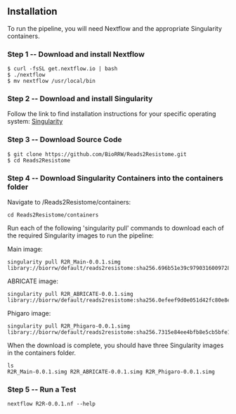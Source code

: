 Installation
------------

To run the pipeline, you will need Nextflow and the appropriate Singularity containers.

### Step 1 -- Download and install Nextflow
```
$ curl -fsSL get.nextflow.io | bash
$ ./nextflow
$ mv nextflow /usr/local/bin
```

### Step 2 -- Download and install Singularity
Follow the link to find installation instructions for your specific operating system:
[Singularity](https://singularity.lbl.gov/all-releases)

### Step 3 -- Download Source Code
```
$ git clone https://github.com/BioRRW/Reads2Resistome.git
$ cd Reads2Resistome
```

### Step 4 -- Download Singularity Containers into the containers folder
Navigate to /Reads2Resistome/containers: 
```
cd Reads2Resistome/containers
```
Run each of the following 'singularity pull' commands to download each of the required Singularity images to run the pipeline:

Main image:
```
singularity pull R2R_Main-0.0.1.simg library://biorrw/default/reads2resistome:sha256.696b51e39c9790316009728a5f26500aafa5d03331afaf3c96fe119909d8ed95
```
ABRICATE image:
```
singularity pull R2R_ABRICATE-0.0.1.simg  library://biorrw/default/reads2resistome:sha256.0efeef9d0e051d42fc80e8e3edcb0ab45d69dbad836f0ac65533196d7b9fe4d9
```
Phigaro image:
```
singularity pull R2R_Phigaro-0.0.1.simg library://biorrw/default/reads2resistome:sha256.7315e84ee4bfb8e5cb5bfe1aa76067a2cd6efc52e642b7d5e4a3f0a8fbc006d4
```

When the download is complete, you should have three Singularity images in the containers folder.
```
ls
R2R_Main-0.0.1.simg R2R_ABRICATE-0.0.1.simg R2R_Phigaro-0.0.1.simg
```

### Step 5 -- Run a Test
```
nextflow R2R-0.0.1.nf --help
```
